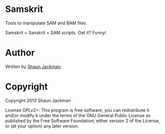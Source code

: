 Samskrit
========

Tools to manipulate SAM and BAM files

Samskrit = Sanskrit + SAM scripts. Get it? Funny!

Author
======

Written by [Shaun Jackman](http://sjackman.ca).

Copyright
=========

Copyright 2013 Shaun Jackman

License GPLv2+: This program is free software; you can redistribute it
and/or modify it under the terms of the GNU General Public License as
published by the Free Software Foundation; either version 2 of the
License, or (at your option) any later version.
